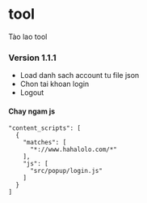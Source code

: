# tool
Tào lao tool

### Version 1.1.1
- Load danh sach account tu file json
- Chon tai khoan login
- Logout

####  Chay ngam js
``` javscript
"content_scripts": [
  {
    "matches": [
      "*://www.hahalolo.com/*"
    ],
    "js": [
      "src/popup/login.js"
    ]
  }
]
```